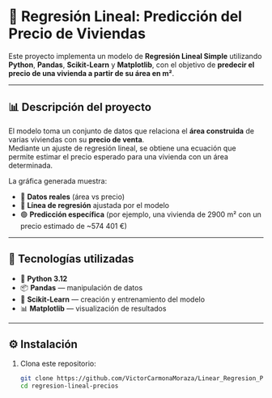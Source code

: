 # 🧠 Regresión Lineal: Predicción del Precio de Viviendas

Este proyecto implementa un modelo de **Regresión Lineal Simple** utilizando **Python**, **Pandas**, **Scikit-Learn** y **Matplotlib**, con el objetivo de **predecir el precio de una vivienda a partir de su área en m²**.

---

## 📊 Descripción del proyecto

El modelo toma un conjunto de datos que relaciona el **área construida** de varias viviendas con su **precio de venta**.  
Mediante un ajuste de regresión lineal, se obtiene una ecuación que permite estimar el precio esperado para una vivienda con un área determinada.

La gráfica generada muestra:

- 🔴 **Datos reales** (área vs precio)
- 🔵 **Línea de regresión** ajustada por el modelo
- 🟢 **Predicción específica** (por ejemplo, una vivienda de 2900 m² con un precio estimado de ~574 401 €)

---

## 🧩 Tecnologías utilizadas

- 🐍 **Python 3.12**
- 📦 **Pandas** — manipulación de datos
- 🧮 **Scikit-Learn** — creación y entrenamiento del modelo
- 📊 **Matplotlib** — visualización de resultados

---

## ⚙️ Instalación

1. Clona este repositorio:
   ```bash
   git clone https://github.com/VictorCarmonaMoraza/Linear_Regresion_Precio_Vivienda.git
   cd regresion-lineal-precios
   ```
